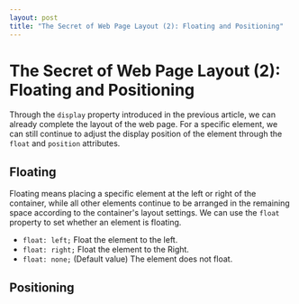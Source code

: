 ```yaml
---
layout: post
title: "The Secret of Web Page Layout (2): Floating and Positioning"
---
```


The Secret of Web Page Layout (2): Floating and Positioning
===

Through the `display` property introduced in the previous article, we can already complete the layout of the web page. For a specific element, we can still continue to adjust the display position of the element through the `float` and `position` attributes.

## Floating

Floating means placing a specific element at the left or right of the container, while all other elements continue to be arranged in the remaining space according to the container's layout settings. We can use the `float` property to set whether an element is floating.

- `float: left;` Float the element to the left.
- `float: right;` Float the element to the Right.
- `float: none;` (Default value) The element does not float.

## Positioning
